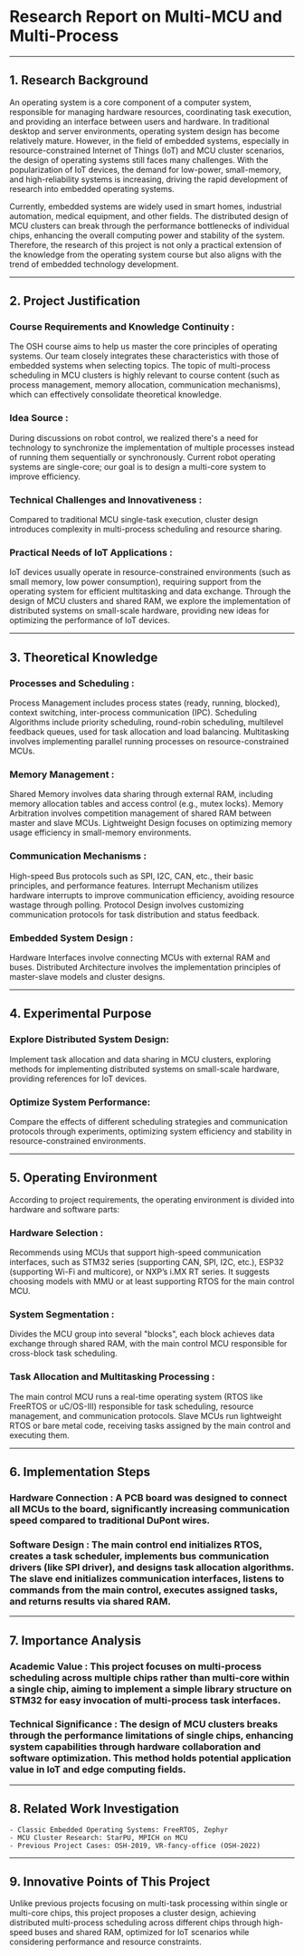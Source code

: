 #  Research Report on Multi-MCU and Multi-Process 

---

## 1.  Research Background 
   An operating system is a core component of a computer system, responsible for managing hardware resources, coordinating task execution, and providing an interface between users and hardware. In traditional desktop and server environments, operating system design has become relatively mature. However, in the field of embedded systems, especially in resource-constrained Internet of Things (IoT) and MCU cluster scenarios, the design of operating systems still faces many challenges. With the popularization of IoT devices, the demand for low-power, small-memory, and high-reliability systems is increasing, driving the rapid development of research into embedded operating systems.

   Currently, embedded systems are widely used in smart homes, industrial automation, medical equipment, and other fields. The distributed design of MCU clusters can break through the performance bottlenecks of individual chips, enhancing the overall computing power and stability of the system. Therefore, the research of this project is not only a practical extension of the knowledge from the operating system course but also aligns with the trend of embedded technology development.

---
## 2.  Project Justification 

### Course Requirements and Knowledge Continuity : 

The OSH course aims to help us master the core principles of operating systems. Our team closely integrates these characteristics with those of embedded systems when selecting topics. The topic of multi-process scheduling in MCU clusters is highly relevant to course content (such as process management, memory allocation, communication mechanisms), which can effectively consolidate theoretical knowledge.

### Idea Source : 
 
During discussions on robot control, we realized there's a need for technology to synchronize the implementation of multiple processes instead of running them sequentially or synchronously. Current robot operating systems are single-core; our goal is to design a multi-core system to improve efficiency.

### Technical Challenges and Innovativeness : 

Compared to traditional MCU single-task execution, cluster design introduces complexity in multi-process scheduling and resource sharing.

### Practical Needs of IoT Applications : 

IoT devices usually operate in resource-constrained environments (such as small memory, low power consumption), requiring support from the operating system for efficient multitasking and data exchange. Through the design of MCU clusters and shared RAM, we explore the implementation of distributed systems on small-scale hardware, providing new ideas for optimizing the performance of IoT devices.

---

## 3.  Theoretical Knowledge 

 ### Processes and Scheduling : 

Process Management includes process states (ready, running, blocked), context switching, inter-process communication (IPC). Scheduling Algorithms include priority scheduling, round-robin scheduling, multilevel feedback queues, used for task allocation and load balancing. Multitasking involves implementing parallel running processes on resource-constrained MCUs.

 ### Memory Management : 

Shared Memory involves data sharing through external RAM, including memory allocation tables and access control (e.g., mutex locks). Memory Arbitration involves competition management of shared RAM between master and slave MCUs. Lightweight Design focuses on optimizing memory usage efficiency in small-memory environments.

 ### Communication Mechanisms : 

High-speed Bus protocols such as SPI, I2C, CAN, etc., their basic principles, and performance features. Interrupt Mechanism utilizes hardware interrupts to improve communication efficiency, avoiding resource wastage through polling. Protocol Design involves customizing communication protocols for task distribution and status feedback.

 ### Embedded System Design : 

Hardware Interfaces involve connecting MCUs with external RAM and buses. Distributed Architecture involves the implementation principles of master-slave models and cluster designs.

---

## 4.  Experimental Purpose

### Explore Distributed System Design: 

Implement task allocation and data sharing in MCU clusters, exploring methods for implementing distributed systems on small-scale hardware, providing references for IoT devices.

### Optimize System Performance: 

Compare the effects of different scheduling strategies and communication protocols through experiments, optimizing system efficiency and stability in resource-constrained environments.

---

## 5.  Operating Environment 
   According to project requirements, the operating environment is divided into hardware and software parts:
 ### Hardware Selection : 

Recommends using MCUs that support high-speed communication interfaces, such as STM32 series (supporting CAN, SPI, I2C, etc.), ESP32 (supporting Wi-Fi and multicore), or NXP’s i.MX RT series. It suggests choosing models with MMU or at least supporting RTOS for the main control MCU.

 ### System Segmentation : 

Divides the MCU group into several "blocks", each block achieves data exchange through shared RAM, with the main control MCU responsible for cross-block task scheduling.
 ### Task Allocation and Multitasking Processing : 
The main control MCU runs a real-time operating system (RTOS like FreeRTOS or uC/OS-III) responsible for task scheduling, resource management, and communication protocols. Slave MCUs run lightweight RTOS or bare metal code, receiving tasks assigned by the main control and executing them.

---

## 6.  Implementation Steps 
 ### Hardware Connection : A PCB board was designed to connect all MCUs to the board, significantly increasing communication speed compared to traditional DuPont wires.
 ### Software Design : The main control end initializes RTOS, creates a task scheduler, implements bus communication drivers (like SPI driver), and designs task allocation algorithms. The slave end initializes communication interfaces, listens to commands from the main control, executes assigned tasks, and returns results via shared RAM.

---

## 7.  Importance Analysis 
 ### Academic Value : This project focuses on multi-process scheduling across multiple chips rather than multi-core within a single chip, aiming to implement a simple library structure on STM32 for easy invocation of multi-process task interfaces.
 ### Technical Significance : The design of MCU clusters breaks through the performance limitations of single chips, enhancing system capabilities through hardware collaboration and software optimization. This method holds potential application value in IoT and edge computing fields.

---

## 8.  Related Work Investigation 
    - Classic Embedded Operating Systems: FreeRTOS, Zephyr
    - MCU Cluster Research: StarPU, MPICH on MCU
    - Previous Project Cases: OSH-2019, VR-fancy-office (OSH-2022)
---

## 9.  Innovative Points of This Project 
   Unlike previous projects focusing on multi-task processing within single or multi-core chips, this project proposes a cluster design, achieving distributed multi-process scheduling across different chips through high-speed buses and shared RAM, optimized for IoT scenarios while considering performance and resource constraints.